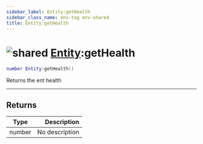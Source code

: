 ```yaml
---
sidebar_label: Entity:getHealth
sidebar_class_name: env-tag env-shared
title: Entity:getHealth
---
```


# <img src='/img/wiki/shared.png' alt='shared' data-tag='env-tag' /> [Entity](../entity/README.md):getHealth

```lua
number Entity:getHealth()
```

Returns the ent health<br/>

-----------------
## Returns

| Type   | Description |
| ------ | ----------: |
| number | No description |

